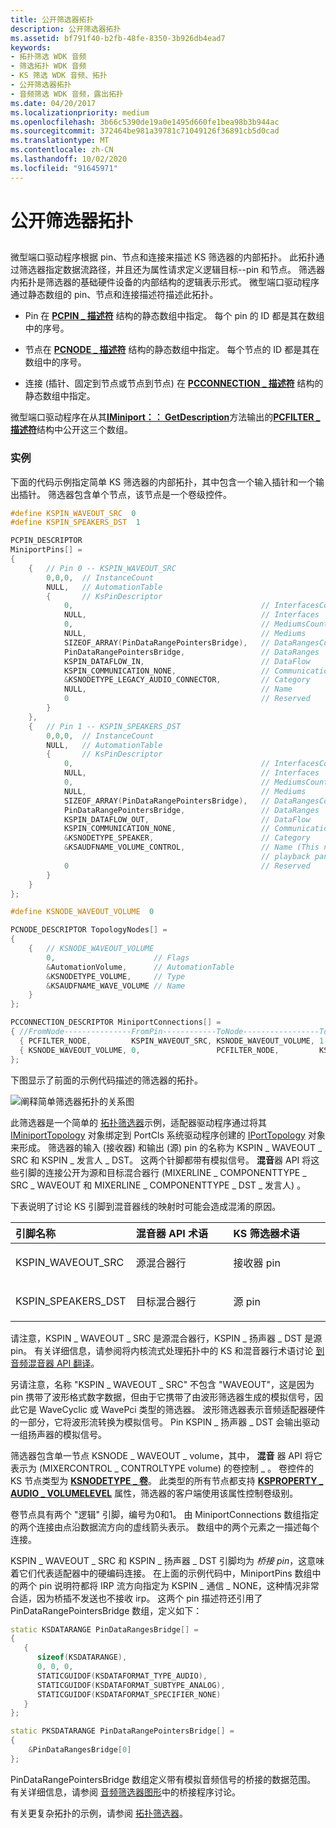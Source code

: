 ```yaml
---
title: 公开筛选器拓扑
description: 公开筛选器拓扑
ms.assetid: bf791f40-b2fb-48fe-8350-3b926db4ead7
keywords:
- 拓扑筛选 WDK 音频
- 筛选拓扑 WDK 音频
- KS 筛选 WDK 音频、拓扑
- 公开筛选器拓扑
- 音频筛选 WDK 音频，露出拓扑
ms.date: 04/20/2017
ms.localizationpriority: medium
ms.openlocfilehash: 3b66c5390de19a0e1495d660fe1bea98b3b944ac
ms.sourcegitcommit: 372464be981a39781c71049126f36891cb5d0cad
ms.translationtype: MT
ms.contentlocale: zh-CN
ms.lasthandoff: 10/02/2020
ms.locfileid: "91645971"
---
```

# <a name="exposing-filter-topology"></a>公开筛选器拓扑


## <span id="exposing_filter_topology"></span><span id="EXPOSING_FILTER_TOPOLOGY"></span>


微型端口驱动程序根据 pin、节点和连接来描述 KS 筛选器的内部拓扑。 此拓扑通过筛选器指定数据流路径，并且还为属性请求定义逻辑目标--pin 和节点。 筛选器内拓扑是筛选器的基础硬件设备的内部结构的逻辑表示形式。 微型端口驱动程序通过静态数组的 pin、节点和连接描述符描述此拓扑。

-   Pin 在 [**PCPIN \_ 描述符**](/windows-hardware/drivers/ddi/portcls/ns-portcls-pcpin_descriptor) 结构的静态数组中指定。 每个 pin 的 ID 都是其在数组中的序号。

-   节点在 [**PCNODE \_ 描述符**](/windows-hardware/drivers/ddi/portcls/ns-portcls-pcnode_descriptor) 结构的静态数组中指定。 每个节点的 ID 都是其在数组中的序号。

-   连接 (插针、固定到节点或节点到节点) 在 [**PCCONNECTION \_ 描述符**](/windows-hardware/drivers/ddi/portcls/ns-portcls-_pcconnection_descriptor) 结构的静态数组中指定。

微型端口驱动程序在从其[**IMiniport：： GetDescription**](/windows-hardware/drivers/ddi/portcls/nf-portcls-iminiport-getdescription)方法输出的[**PCFILTER \_ 描述符**](/windows-hardware/drivers/ddi/portcls/ns-portcls-pcfilter_descriptor)结构中公开这三个数组。

### <a name="span-idexamplespanspan-idexamplespanspan-idexamplespanexample"></a><span id="Example"></span><span id="example"></span><span id="EXAMPLE"></span>实例

下面的代码示例指定简单 KS 筛选器的内部拓扑，其中包含一个输入插针和一个输出插针。 筛选器包含单个节点，该节点是一个卷级控件。

```cpp
#define KSPIN_WAVEOUT_SRC  0
#define KSPIN_SPEAKERS_DST  1

PCPIN_DESCRIPTOR 
MiniportPins[] =
{
    {   // Pin 0 -- KSPIN_WAVEOUT_SRC
        0,0,0,  // InstanceCount
        NULL,   // AutomationTable
        {       // KsPinDescriptor
            0,                                          // InterfacesCount
            NULL,                                       // Interfaces
            0,                                          // MediumsCount
            NULL,                                       // Mediums
            SIZEOF_ARRAY(PinDataRangePointersBridge),   // DataRangesCount
            PinDataRangePointersBridge,                 // DataRanges
            KSPIN_DATAFLOW_IN,                          // DataFlow
            KSPIN_COMMUNICATION_NONE,                   // Communication
            &KSNODETYPE_LEGACY_AUDIO_CONNECTOR,         // Category
            NULL,                                       // Name
            0                                           // Reserved
        }
    },
    {   // Pin 1 -- KSPIN_SPEAKERS_DST
        0,0,0,  // InstanceCount
        NULL,   // AutomationTable
        {       // KsPinDescriptor
            0,                                          // InterfacesCount
            NULL,                                       // Interfaces
            0,                                          // MediumsCount
            NULL,                                       // Mediums
            SIZEOF_ARRAY(PinDataRangePointersBridge),   // DataRangesCount
            PinDataRangePointersBridge,                 // DataRanges
            KSPIN_DATAFLOW_OUT,                         // DataFlow
            KSPIN_COMMUNICATION_NONE,                   // Communication
            &KSNODETYPE_SPEAKER,                        // Category
            &KSAUDFNAME_VOLUME_CONTROL,                 // Name (This name shows up as the 
                                                        // playback panel name in SndVol32)
            0                                           // Reserved
        }
    }
};

#define KSNODE_WAVEOUT_VOLUME  0

PCNODE_DESCRIPTOR TopologyNodes[] =
{
    {   // KSNODE_WAVEOUT_VOLUME
        0,                      // Flags
        &AutomationVolume,      // AutomationTable
        &KSNODETYPE_VOLUME,     // Type
        &KSAUDFNAME_WAVE_VOLUME // Name
    }
};

PCCONNECTION_DESCRIPTOR MiniportConnections[] =
{ //FromNode---------------FromPin------------ToNode-----------------ToPin
  { PCFILTER_NODE,         KSPIN_WAVEOUT_SRC, KSNODE_WAVEOUT_VOLUME, 1 },
  { KSNODE_WAVEOUT_VOLUME, 0,                 PCFILTER_NODE,         KSPIN_SPEAKERS_DST }
};
```

下图显示了前面的示例代码描述的筛选器的拓扑。

![阐释简单筛选器拓扑的关系图](images/audtop.png)

此筛选器是一个简单的 [拓扑筛选器](topology-filters.md)示例，适配器驱动程序通过将其 [IMiniportTopology](/windows-hardware/drivers/ddi/portcls/nn-portcls-iminiporttopology) 对象绑定到 PortCls 系统驱动程序创建的 [IPortTopology](/windows-hardware/drivers/ddi/portcls/nn-portcls-iporttopology) 对象来形成。 筛选器的输入 (接收器) 和输出 (源) pin 的名称为 KSPIN \_ WAVEOUT \_ SRC 和 KSPIN \_ 发言人 \_ DST。 这两个针脚都带有模拟信号。 **混音**器 API 将这些引脚的连接公开为源和目标混合器行 (MIXERLINE \_ COMPONENTTYPE \_ SRC \_ WAVEOUT 和 MIXERLINE \_ COMPONENTTYPE \_ DST \_ 发言人) 。

下表说明了讨论 KS 引脚到混音器线的映射时可能会造成混淆的原因。

<table>
<colgroup>
<col width="33%" />
<col width="33%" />
<col width="33%" />
</colgroup>
<thead>
<tr class="header">
<th align="left">引脚名称</th>
<th align="left">混音器 API 术语</th>
<th align="left">KS 筛选器术语</th>
</tr>
</thead>
<tbody>
<tr class="odd">
<td align="left"><p>KSPIN_WAVEOUT_SRC</p></td>
<td align="left"><p>源混合器行</p></td>
<td align="left"><p>接收器 pin</p></td>
</tr>
<tr class="even">
<td align="left"><p>KSPIN_SPEAKERS_DST</p></td>
<td align="left"><p>目标混合器行</p></td>
<td align="left"><p>源 pin</p></td>
</tr>
</tbody>
</table>

 

请注意，KSPIN \_ WAVEOUT \_ SRC 是源混合器行，KSPIN \_ 扬声器 \_ DST 是源 pin。 有关详细信息，请参阅将内核流式处理拓扑中的 KS 和混音器行术语讨论 [到音频混音器 API 翻译](kernel-streaming-topology-to-audio-mixer-api-translation.md)。

另请注意，名称 "KSPIN \_ WAVEOUT \_ SRC" 不包含 "WAVEOUT"，这是因为 pin 携带了波形格式数字数据，但由于它携带了由波形筛选器生成的模拟信号，因此它是 WaveCyclic 或 WavePci 类型的筛选器。 波形筛选器表示音频适配器硬件的一部分，它将波形流转换为模拟信号。 Pin KSPIN \_ 扬声器 \_ DST 会输出驱动一组扬声器的模拟信号。

筛选器包含单一节点 KSNODE \_ WAVEOUT \_ volume，其中， **混音** 器 API 将它表示为 (MIXERCONTROL \_ CONTROLTYPE volume) 的卷控制 \_ 。 卷控件的 KS 节点类型为 [**KSNODETYPE \_ 卷**](./ksnodetype-volume.md)。 此类型的所有节点都支持 [**KSPROPERTY \_ AUDIO \_ VOLUMELEVEL**](./ksproperty-audio-volumelevel.md) 属性，筛选器的客户端使用该属性控制卷级别。

卷节点具有两个 "逻辑" 引脚，编号为0和1。 由 MiniportConnections 数组指定的两个连接由点沿数据流方向的虚线箭头表示。 数组中的两个元素之一描述每个连接。

KSPIN \_ WAVEOUT \_ SRC 和 KSPIN \_ 扬声器 \_ DST 引脚均为 *桥接 pin*，这意味着它们代表适配器中的硬编码连接。 在上面的示例代码中，MiniportPins 数组中的两个 pin 说明符都将 IRP 流方向指定为 KSPIN \_ 通信 \_ NONE，这种情况非常合适，因为桥插不发送也不接收 irp。 这两个 pin 描述符还引用了 PinDataRangePointersBridge 数组，定义如下：

```cpp
static KSDATARANGE PinDataRangesBridge[] =
{
   {
      sizeof(KSDATARANGE),
      0, 0, 0,
      STATICGUIDOF(KSDATAFORMAT_TYPE_AUDIO),
      STATICGUIDOF(KSDATAFORMAT_SUBTYPE_ANALOG),
      STATICGUIDOF(KSDATAFORMAT_SPECIFIER_NONE)
   }
};

static PKSDATARANGE PinDataRangePointersBridge[] =
{
    &PinDataRangesBridge[0]
};
```

PinDataRangePointersBridge 数组定义带有模拟音频信号的桥接的数据范围。 有关详细信息，请参阅 [音频筛选器图形](audio-filter-graphs.md)中的桥接程序讨论。

有关更复杂拓扑的示例，请参阅 [拓扑筛选器](topology-filters.md)。

 

